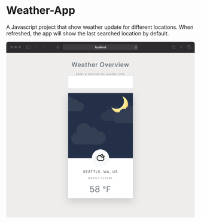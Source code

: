 # Weather-App

A Javascript project that show weather update for different locations.
When refreshed, the app will show the last searched location by default.

<img src="screenshot.png" alt="screenshot" width="600px"> 